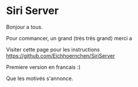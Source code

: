 Siri Server
===========

Bonjour a tous.

Pour commancer, un grand (très très grand) merci a 

Visiter cette page pour les instructions https://github.com/Eichhoernchen/SiriServer

Premiere version en francais :)

Que les motivés s'annonce.
